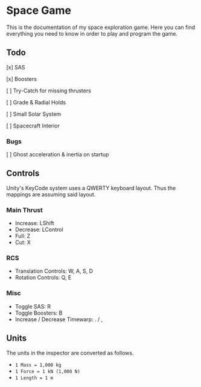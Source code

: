 # Space Game

This is the documentation of my space exploration game. Here you can find everything you need to know in order to play and program the game.

## Todo

[x] SAS

[x] Boosters

[ ] Try-Catch for missing thrusters

[ ] Grade & Radial Holds

[ ] Small Solar System

[ ] Spacecraft Interior

### Bugs

[ ] Ghost acceleration & inertia on startup

## Controls

Unity's KeyCode system uses a QWERTY keyboard layout. Thus the mappings are assuming said layout.

### Main Thrust

- Increase: LShift
- Decrease: LControl
- Full: Z
- Cut: X

### RCS

- Translation Controls: W, A, S, D
- Rotation Controls: Q, E

### Misc

- Toggle SAS: R
- Toggle Boosters: B
- Increase / Decrease Timewarp: . / ,

## Units

The units in the inspector are converted as follows.

- `1 Mass = 1,000 kg`
- `1 Force = 1 kN (1,000 N)`
- `1 Length = 1 m`